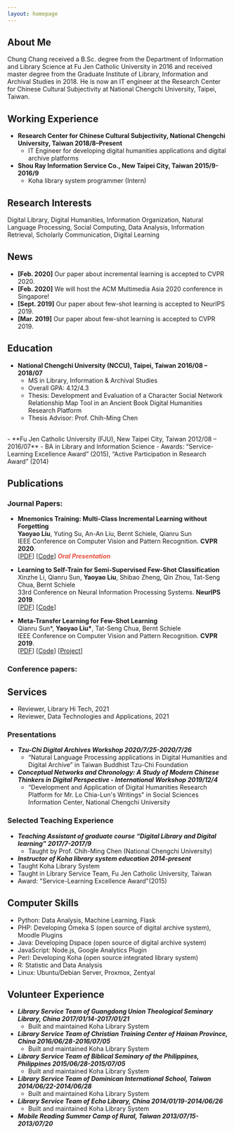 ```yaml
---
layout: homepage
---
```


## About Me

Chung Chang received a B.Sc. degree from the Department of Information and Library Science at Fu Jen Catholic University in 2016 and received master degree from the Graduate Institute of Library, Information and Archival Studies in 2018. He is now an IT engineer at the Research Center for Chinese Cultural Subjectivity at National Chengchi University, Taipei, Taiwan.

## Working Experience
- **Research Center for Chinese Cultural Subjectivity, National Chengchi University, Taiwan 2018/8–Present**
  - IT Engineer for developing digital humanities applications and digital archive platforms
- **Shou Ray Information Service Co., New Taipei City, Taiwan   2015/9-2016/9**
  - Koha library system programmer (Intern)


## Research Interests

Digital Library, Digital Humanities, Information Organization, Natural Language Processing, Social Computing, Data Analysis, Information Retrieval, Scholarly Communication, Digital Learning

## News

- **[Feb. 2020]** Our paper about incremental learning is accepted to CVPR 2020.
- **[Feb. 2020]** We will host the ACM Multimedia Asia 2020 conference in Singapore!
- **[Sept. 2019]** Our paper about few-shot learning is accepted to NeurIPS 2019.
- **[Mar. 2019]** Our paper about few-shot learning is accepted to CVPR 2019.

## Education
- **National Chengchi University (NCCU), Taipei, Taiwan	  2016/08 – 2018/07**
  - MS in Library, Information & Archival Studies
  - Overall GPA: 4.12/4.3 
  - Thesis: Development and Evaluation of a Character Social Network Relationship Map Tool in an Ancient Book Digital Humanities Research Platform
  - Thesis Advisor: Prof. Chih-Ming Chen
<br>
- **Fu Jen Catholic University (FJU), New Taipei City, Taiwan 	2012/08 – 2016/07**
  - BA in Library and Information Science
  - Awards: “Service-Learning Excellence Award” (2015), “Active Participation in Research Award” (2014)

## Publications
### **Journal Papers:**
- **Mnemonics Training: Multi-Class Incremental Learning without Forgetting**
  <br>
  **Yaoyao Liu**, Yuting Su, An-An Liu, Bernt Schiele, Qianru Sun
  <br>
  IEEE Conference on Computer Vision and Pattern Recognition. **CVPR 2020**.
  <br>
  [[PDF](https://arxiv.org/pdf/2002.10211.pdf)] [[Code](https://github.com/yaoyao-liu/mnemonics)] <strong><i style="color:#e74d3c">Oral Presentation</i></strong>

- **Learning to Self-Train for Semi-Supervised Few-Shot Classification**
  <br>
  Xinzhe Li, Qianru Sun, **Yaoyao Liu**, Shibao Zheng, Qin Zhou, Tat-Seng Chua, Bernt Schiele
  <br>
  33rd Conference on Neural Information Processing Systems. **NeurIPS 2019**.
  <br>
  [[PDF](http://papers.nips.cc/paper/9216-learning-to-self-train-for-semi-supervised-few-shot-classification.pdf)] [[Code](https://github.com/xinzheli1217/learning-to-self-train)]

- **Meta-Transfer Learning for Few-Shot Learning**
  <br>
  Qianru Sun\*, **Yaoyao Liu\***, Tat-Seng Chua, Bernt Schiele
  <br>
  IEEE Conference on Computer Vision and Pattern Recognition. **CVPR 2019**.
  <br>
  [[PDF](http://openaccess.thecvf.com/content_CVPR_2019/papers/Sun_Meta-Transfer_Learning_for_Few-Shot_Learning_CVPR_2019_paper.pdf)] [[Code](https://github.com/yaoyao-liu/meta-transfer-learning)] [[Project](https://mtl.yyliu.net/)]

### Conference papers:

## Services
- Reviewer, Library Hi Tech, 2021
- Reviewer, Data Technologies and Applications,  2021

### Presentations
- ***Tzu-Chi Digital Archives Workshop	2020/7/25-2020/7/26***
  - “Natural Language Processing applications in Digital Humanities and Digital Archive” in Taiwan Buddhist Tzu-Chi Foundation
- ***Conceptual Networks and Chronology: A Study of Modern Chinese Thinkers in Digital Perspective - International Workshop	2019/12/4***
  - “Development and Application of Digital Humanities Research Platform for Mr. Lo Chia-Lun's Writings" in Social Sciences Information Center, National Chengchi University
### Selected Teaching Experience

- ***Teaching Assistant of graduate course “Digital Library and Digital learning”	2017/7-2017/9***
  - Taught by Prof. Chih-Ming Chen (National Chengchi University)
-  ***Instructor of Koha library system education	2014-present***
  - Taught Koha Library System
  - Taught in Library Service Team, Fu Jen Catholic University, Taiwan
  - Award: "Service-Learning Excellence Award"(2015)

## Computer Skills
- Python: Data Analysis, Machine Learning, Flask
- PHP: Developing Omeka S (open source of digital archive system), Moodle Plugins
- Java: Developing Dspace (open source of digital archive system)
- JavaScript: Node.js, Google Analytics Plugin
- Perl: Developing Koha (open source integrated library system)
- R: Statistic and Data Analysis
- Linux: Ubuntu/Debian Server, Proxmox, Zentyal

## Volunteer Experience
- ***Library Service Team of Guangdong Union Theological Seminary Library, China	2017/01/14-2017/01/21***
  - Built and maintained Koha Library System
- ***Library Service Team of Christian Training Center of Hainan Province, China	2016/06/28-2016/07/05***
  - Built and maintained Koha Library System
- ***Library Service Team of Biblical Seminary of the Philippines, Philippines	2015/06/28-2015/07/05***
  - Built and maintained Koha Library System
- ***Library Service Team of Dominican International School, Taiwan	2014/06/22-2014/06/28***
  - Built and maintained Koha Library System
- ***Library Service Team of Echo Library, China	2014/01/19-2014/06/26***
  - Built and maintained Koha Library System
- ***Mobile Reading  Summer Camp of Rural, Taiwan	2013/07/15-2013/07/20***
